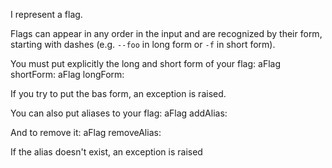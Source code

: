 I represent a flag.

Flags can appear in any order in the input and are recognized by their form, starting with dashes (e.g. `--foo` in long form or `-f` in short form).

You must put explicitly the long and short form of your flag:
	aFlag shortForm: <aName>
	aFlag longForm: <aName>
	
If you try to put the bas form, an exception is raised.

You can also put aliases to your flag:
	aFlag addAlias: <aName>
	
And to remove it:
	aFlag removeAlias: <aName>
	
If the alias doesn't exist, an exception is raised